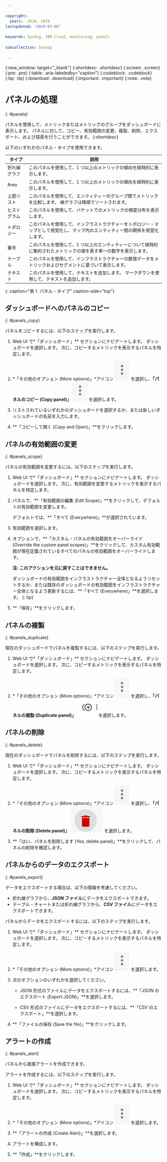 ```yaml
---

copyright:
  years:  2018, 2019
lastupdated: "2019-03-06"

keywords: Sysdig, IBM Cloud, monitoring, panels

subcollection: Sysdig

---
```


{:new_window: target="_blank"}
{:shortdesc: .shortdesc}
{:screen: .screen}
{:pre: .pre}
{:table: .aria-labeledby="caption"}
{:codeblock: .codeblock}
{:tip: .tip}
{:download: .download}
{:important: .important}
{:note: .note}


# パネルの処理
{: #panels}

パネルを使用して、メトリックまたはメトリックのグループをダッシュボードに表示します。 パネルに対して、コピー、有効範囲の変更、複製、削除、エクスポート、および探索を行うことができます。
{:shortdesc}

以下のいずれかのパネル・タイプを使用できます。

| タイプ | 説明 |
|------|-------------|
| 折れ線グラフ | このパネルを使用して、1 つ以上のメトリックの傾向を経時的に表示します。  |
| Area | このパネルを使用して、1 つ以上のメトリックの傾向を経時的に表示します。  |
| 上部リスト | このパネルを使用して、エンティティーのグループ間でメトリックを比較します。 棒グラフは降順でソートされます。  |
| ヒストグラム | このパネルを使用して、バケットでのメトリックの頻度分布を表示します。  |
| トポロジー | このパネルを使用して、インフラストラクチャーをトポロジー・マップとして視覚化し、マップ内のエンティティー間の関係を視覚化します。  |
| 番号 | このパネルを使用して、1 つ以上のエンティティーについて経時的に集約されたメトリックの値を表す単一の数字を表示します。  |
| テーブル | このパネルを使用して、インフラストラクチャーの数値データをメトリックおよびセグメントに基づいて表示します。  |
| テキスト | このパネルを使用して、テキストを追加します。 マークダウンを使用して、テキストを追加します。  |
{: caption="表 1. パネル・タイプ" caption-side="top"} 



## ダッシュボードへのパネルのコピー
{: #panels_copy}

パネルをコピーするには、以下のステップを実行します。

1. Web UI で*「ダッシュボード」** セクションにナビゲートします。 ダッシュボードを選択します。 次に、コピーするメトリックを表示するパネルを特定します。

2. *「その他のオプション (More options)」*アイコン ![3 つのドットのアイコン](images/actions.png) を選択し、**「パネルのコピー (Copy panel)」** ![「コピー」アイコン](images/actions.png) を選択します。

3. リストされているいずれかのダッシュボードを選択するか、または新しいダッシュボードの名前を入力します。 

4. **「コピーして開く (Copy and Open)」**をクリックします。



## パネルの有効範囲の変更
{: #panels_scope}

パネルの有効範囲を変更するには、以下のステップを実行します。

1. Web UI で*「ダッシュボード」** セクションにナビゲートします。 ダッシュボードを選択します。 次に、有効範囲を変更するメトリックを表示するパネルを特定します。

2. パネルで、**「有効範囲の編集 (Edit Scope)」**をクリックして、デフォルトの有効範囲を変更します。 

    デフォルトでは、**「すべて (Everywhere)」**が選択されています。
    
3. 有効範囲を選択します。 

4. オプションで、**「カスタム・パネルの有効範囲をオーバーライド (Override the custom panel scopes)」**をクリックして、カスタム有効範囲が現在定義されているすべてのパネルの有効範囲をオーバーライドします。 

    **注: このアクションを元に戻すことはできません。** 

    ダッシュボードの有効範囲をインフラストラクチャー全体となるようリセットするか、または既存のダッシュボードの有効範囲をインフラストラクチャー全体となるよう更新するには、**「すべて (Everywhere)」**を選択します。
    {: tip}

5. **「保存」**をクリックします。



## パネルの複製
{: #panels_duplicate}

現在のダッシュボードでパネルを複製するには、以下のステップを実行します。

1. Web UI で*「ダッシュボード」** セクションにナビゲートします。 ダッシュボードを選択します。 次に、コピーするメトリックを表示するパネルを特定します。

2. *「その他のオプション (More options)」*アイコン ![3 つのドットのアイコン](images/actions.png) を選択し、**「パネルの複製 (Duplicate panel)」** ![「コピー」アイコン](images/duplicate.png) を選択します。


## パネルの削除
{: #panels_delete}

現在のダッシュボードでパネルを削除するには、以下のステップを実行します。

1. Web UI で*「ダッシュボード」** セクションにナビゲートします。 ダッシュボードを選択します。 次に、コピーするメトリックを表示するパネルを特定します。

2. *「その他のオプション (More options)」*アイコン ![3 つのドットのアイコン](images/actions.png) を選択し、**「パネルの削除 (Delete panel)」** ![「コピー」アイコン](images/delete.png) を選択します。

3. **「はい、パネルを削除します (Yes, delete panel)」**をクリックして、パネルの削除を確認します。



## パネルからのデータのエクスポート
{: #panels_export}

データをエクスポートする場合は、以下の情報を考慮してください。

* 折れ線グラフから、**JSON ファイル**にデータをエクスポートできます。
* テーブル・チャートまたは折れ線グラフから、**CSV ファイル**にデータをエクスポートできます。

パネルからデータをエクスポートするには、以下のステップを実行します。

1. Web UI で*「ダッシュボード」** セクションにナビゲートします。 ダッシュボードを選択します。 次に、コピーするメトリックを表示するパネルを特定します。

2. *「その他のオプション (More options)」*アイコン ![3 つのドットのアイコン](images/actions.png) を選択します。

3. 次のオプションのいずれかを選択してください。

    * JSON 形式のファイルにデータをエクスポートするには、**「JSON のエクスポート (Export JSON)」**を選択します。

    * CSV 形式のファイルにデータをエクスポートするには、**「CSV のエクスポート」**を選択します。

4. **「ファイルの保存 (Save the file)」**をクリックします。




## アラートの作成
{: #panels_alert}

パネルから直接アラートを作成できます。

アラートを作成するには、以下のステップを実行します。

1. Web UI で*「ダッシュボード」** セクションにナビゲートします。 ダッシュボードを選択します。 次に、コピーするメトリックを表示するパネルを特定します。

2. *「その他のオプション (More options)」*アイコン ![3 つのドットのアイコン](images/actions.png) を選択します。

3. **「アラートの作成 (Create Alert)」**を選択します。

4. アラートを構成します。

5. **「作成」**をクリックします。



